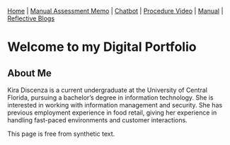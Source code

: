 [Home](index.md) | [Manual Assessment Memo](manual_assessment_memo.md) | [Chatbot](chatbot.md) | [Procedure Video](procedure_video.md) | [Manual](manual.md) | [Reflective Blogs](reflective_blogs.md) 

# Welcome to my Digital Portfolio 

## About Me 
Kira Discenza is a current undergraduate at the University of Central Florida, pursuing a bachelor’s degree in information technology. She is interested in working with information management and security. She has previous employment experience in food retail, giving her experience in handling fast-paced environments and customer interactions.

This page is free from synthetic text.
